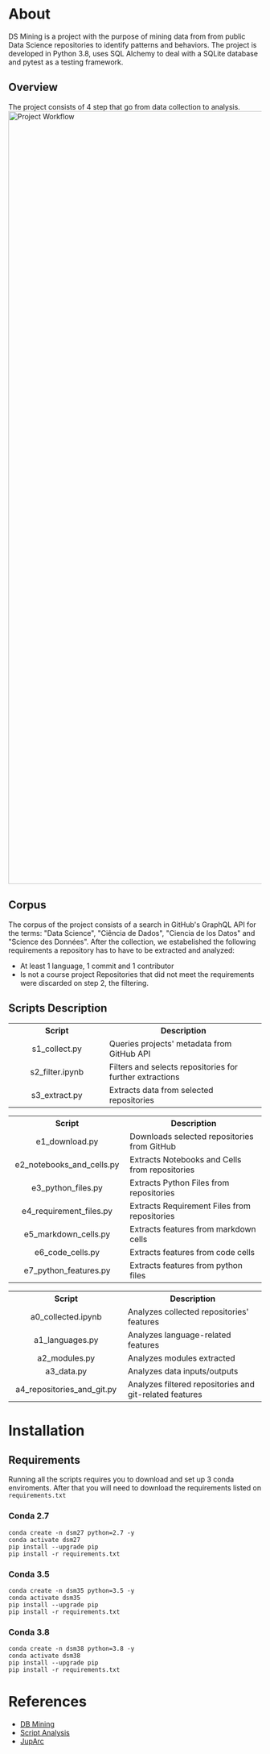 # About
DS Mining is a project with the purpose of mining data from from public Data Science repositories to identify patterns and behaviors. The project is developed in Python 3.8, uses SQL Alchemy to deal with a SQLite database and pytest as a testing framework.

## Overview
The project consists of 4 step that go from data collection to analysis.
<img width="1534" alt="Project Workflow" src="https://user-images.githubusercontent.com/50959073/229359623-53e50159-19c9-41eb-a9bc-9aad06c04745.png">

## Corpus
The corpus of the project consists of a search in GitHub's GraphQL API for the terms: "Data Science", "Ciência de Dados", "Ciencia de los Datos" and "Science des Données". After the collection, we estabelished the following requirements a repository has to have to be extracted and analyzed:
- At least 1 language, 1 commit and 1 contributor
- Is not a course project
Repositories that did not meet the requirements were discarded on step 2, the filtering.

## Scripts Description

<p align="center">
  <table>
    <tr>
      <th width="230px" style="text-align:center">Script</th>
      <th width="450px" style="text-align:center">Description</th>
    </tr>
    <tr>
      <td align="center">s1_collect.py</td>
      <td>Queries projects' metadata from GitHub API</td>
    </tr>
    <tr>
      <td align="center">s2_filter.ipynb</td>
      <td>Filters and selects repositories for further extractions</td>
    </tr>
    <tr>
      <td align="center">s3_extract.py</td>
      <td>Extracts data from selected repositories</td>
    </tr>
  </table>



  <table>
    <tr>
      <th width="230px" style="text-align:center">Script</th>
      <th width="450px" style="text-align:center">Description</th>
    </tr>
    <tr>
      <td align="center">e1_download.py</td>
      <td>Downloads selected repositories from GitHub</td>
    </tr>
    <tr>
      <td align="center">e2_notebooks_and_cells.py</td>
      <td>Extracts Notebooks and Cells from repositories</td>
    </tr>
    <tr>
      <td align="center">e3_python_files.py</td>
      <td>Extracts Python Files from repositories</td>
    </tr>
    <tr>
      <td align="center">e4_requirement_files.py</td>
      <td>Extracts Requirement Files from repositories</td>
    </tr>
    <tr>
      <td align="center">e5_markdown_cells.py</td>
      <td>Extracts features from markdown cells</td>
    </tr>
    <tr>
      <td align="center">e6_code_cells.py</td>
      <td>Extracts features from code cells</td>
    </tr>
    <tr>
      <td align="center">e7_python_features.py</td>
      <td>Extracts features from python files</td>
    </tr>
  </table>


  <table>
    <tr>
      <th width="230px" style="text-align:center">Script</th>
      <th width="450px" style="text-align:center">Description</th>
    </tr>
    <tr>
      <td align="center">a0_collected.ipynb</td>
      <td>Analyzes collected repositories' features</td>
    </tr>
    <tr>
      <td  align="center">a1_languages.py</td>
      <td>Analyzes language-related features</td>
    </tr>
    <tr>
      <td align="center">a2_modules.py</td>
      <td>Analyzes modules extracted</td>
    </tr>
    <tr>
      <td align="center">a3_data.py</td>
      <td>Analyzes data inputs/outputs</td>
    </tr>
    <tr>
      <td align="center">a4_repositories_and_git.py</td>
      <td>Analyzes filtered repositories and git-related features</td>
    </tr>
  </table>



# Installation
## Requirements
Running all the scripts requires you to download and set up 3 conda enviroments. 
After that you will need to download the requirements listed on ```requirements.txt```


### Conda 2.7
```
conda create -n dsm27 python=2.7 -y
conda activate dsm27
pip install --upgrade pip
pip install -r requirements.txt
```

### Conda 3.5
```
conda create -n dsm35 python=3.5 -y
conda activate dsm35
pip install --upgrade pip
pip install -r requirements.txt
```

### Conda 3.8
```
conda create -n dsm38 python=3.8 -y
conda activate dsm38
pip install --upgrade pip
pip install -r requirements.txt
```



# References
- [DB Mining](https://github.com/gems-uff/db-mining)
- [Script Analysis](https://github.com/dew-uff/script-analysis)
- [JupArc](https://github.com/gems-uff/jupyter-archaeology)
